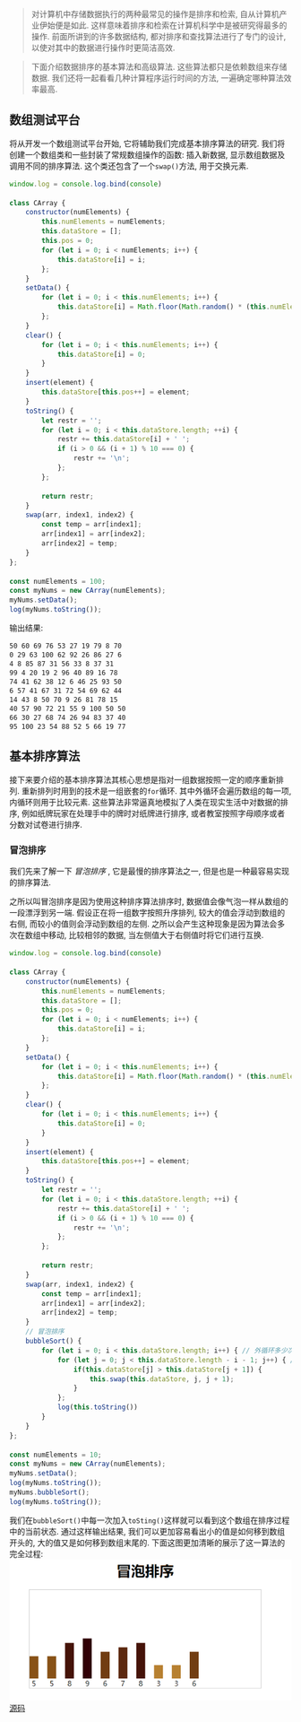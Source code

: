 > 对计算机中存储数据执行的两种最常见的操作是排序和检索, 自从计算机产业伊始便是如此. 这样意味着排序和检索在计算机科学中是被研究得最多的操作. 前面所讲到的许多数据结构, 都对排序和查找算法进行了专门的设计, 以使对其中的数据进行操作时更简洁高效.

> 下面介绍数据排序的基本算法和高级算法. 这些算法都只是依赖数组来存储数据. 我们还将一起看看几种计算程序运行时间的方法, 一遍确定哪种算法效率最高.

## 数组测试平台
将从开发一个数组测试平台开始, 它将辅助我们完成基本排序算法的研究. 我们将创建一个数组类和一些封装了常规数组操作的函数: 插入新数据, 显示数组数据及调用不同的排序算法. 这个类还包含了一个`swap()`方法, 用于交换元素.
```js
window.log = console.log.bind(console)

class CArray {
    constructor(numElements) {
        this.numElements = numElements;
        this.dataStore = [];
        this.pos = 0;
        for (let i = 0; i < numElements; i++) {
            this.dataStore[i] = i;
        };
    }
    setData() {
        for (let i = 0; i < this.numElements; i++) {
            this.dataStore[i] = Math.floor(Math.random() * (this.numElements + 1));
        };
    }
    clear() {
        for (let i = 0; i < this.numElements; i++) {
            this.dataStore[i] = 0;
        }
    }
    insert(element) {
        this.dataStore[this.pos++] = element;
    }
    toString() {
        let restr = '';
        for (let i = 0; i < this.dataStore.length; ++i) {
            restr += this.dataStore[i] + ' ';
            if (i > 0 && (i + 1) % 10 === 0) {
                restr += '\n';
            };
        };

        return restr;
    }
    swap(arr, index1, index2) {
        const temp = arr[index1];
        arr[index1] = arr[index2];
        arr[index2] = temp;
    }
};

const numElements = 100;
const myNums = new CArray(numElements);
myNums.setData();
log(myNums.toString());
```
输出结果:
```
50 60 69 76 53 27 19 79 8 70 
0 29 63 100 62 92 26 86 27 6 
4 8 85 87 31 56 33 8 37 31 
99 4 20 19 2 96 40 89 16 78 
74 41 62 38 12 6 46 25 93 50 
6 57 41 67 31 72 54 69 62 44 
14 43 8 50 70 9 26 81 78 15 
40 57 90 72 21 55 9 100 50 50 
66 30 27 68 74 26 94 83 37 40 
95 100 23 54 88 52 5 66 19 77 
```

## 基本排序算法
接下来要介绍的基本排序算法其核心思想是指对一组数据按照一定的顺序重新排列. 重新排列时用到的技术是一组嵌套的`for`循环. 其中外循环会遍历数组的每一项, 内循环则用于比较元素. 这些算法非常逼真地模拟了人类在现实生活中对数据的排序, 例如纸牌玩家在处理手中的牌时对纸牌进行排序, 或者教室按照字母顺序或者分数对试卷进行排序.

### 冒泡排序
我们先来了解一下 _冒泡排序_ , 它是最慢的排序算法之一, 但是也是一种最容易实现的排序算法.

之所以叫冒泡排序是因为使用这种排序算法排序时, 数据值会像气泡一样从数组的一段漂浮到另一端. 假设正在将一组数字按照升序排列, 较大的值会浮动到数组的右侧, 而较小的值则会浮动到数组的左侧. 之所以会产生这种现象是因为算法会多次在数组中移动, 比较相邻的数据, 当左侧值大于右侧值时将它们进行互换.
```js
window.log = console.log.bind(console)

class CArray {
    constructor(numElements) {
        this.numElements = numElements;
        this.dataStore = [];
        this.pos = 0;
        for (let i = 0; i < numElements; i++) {
            this.dataStore[i] = i;
        };
    }
    setData() {
        for (let i = 0; i < this.numElements; i++) {
            this.dataStore[i] = Math.floor(Math.random() * (this.numElements + 1));
        };
    }
    clear() {
        for (let i = 0; i < this.numElements; i++) {
            this.dataStore[i] = 0;
        }
    }
    insert(element) {
        this.dataStore[this.pos++] = element;
    }
    toString() {
        let restr = '';
        for (let i = 0; i < this.dataStore.length; ++i) {
            restr += this.dataStore[i] + ' ';
            if (i > 0 && (i + 1) % 10 === 0) {
                restr += '\n';
            };
        };

        return restr;
    }
    swap(arr, index1, index2) {
        const temp = arr[index1];
        arr[index1] = arr[index2];
        arr[index2] = temp;
    }
    // 冒泡排序
    bubbleSort() {
        for (let i = 0; i < this.dataStore.length; i++) { // 外循环多少次
            for (let j = 0; j < this.dataStore.length - i - 1; j++) { // 每一次外循环时比较多少次内循环
                if(this.dataStore[j] > this.dataStore[j + 1]) {
                    this.swap(this.dataStore, j, j + 1);
                }
            };
            log(this.toString())
        }
    }
};

const numElements = 10;
const myNums = new CArray(numElements);
myNums.setData();
log(myNums.toString());
myNums.bubbleSort();
log(myNums.toString());
```
我们在`bubbleSort()`中每一次加入`toSting()`这样就可以看到这个数组在排序过程中的当前状态.
通过这样输出结果, 我们可以更加容易看出小的值是如何移到数组开头的, 大的值又是如何移到数组末尾的. 下面这图更加清晰的展示了这一算法的完全过程:
![冒泡排序演示](images/bubbleSort.gif)
[源码](./html/bubbleSort.html)
